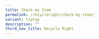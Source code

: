 ```yaml
---
title: Check my Item
permalink: /recycleright/check-my-item/
variant: tiptap
description: ""
third_nav_title: Recycle Right
---
```

